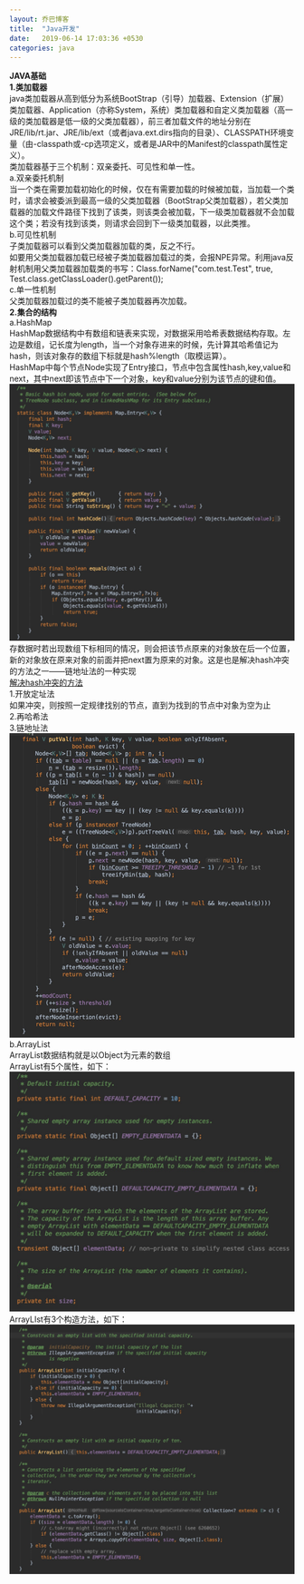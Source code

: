```yaml
---
layout: 乔巴博客
title:  "Java开发"
date:   2019-06-14 17:03:36 +0530
categories: java
---
```

**JAVA基础**  
**1.类加载器**  
 java类加载器从高到低分为系统BootStrap（引导）加载器、Extension（扩展）类加载器、Application（亦称System，系统）类加载器和自定义类加载器（高一级的类加载器是低一级的父类加载器），前三者加载文件的地址分别在JRE/lib/rt.jar、JRE/lib/ext（或者java.ext.dirs指向的目录）、CLASSPATH环境变量（由-classpath或-cp选项定义，或者是JAR中的Manifest的classpath属性定义）。  
类加载器基于三个机制：双亲委托、可见性和单一性。  
a.双亲委托机制  
当一个类在需要加载初始化的时候，仅在有需要加载的时候被加载，当加载一个类时，请求会被委派到最高一级的父类加载器（BootStrap父类加载器），若父类加载器的加载文件路径下找到了该类，则该类会被加载，下一级类加载器就不会加载这个类；若没有找到该类，则请求会回到下一级类加载器，以此类推。   
b.可见性机制  
子类加载器可以看到父类加载器加载的类，反之不行。  
如要用父类加载器加载已经被子类加载器加载过的类，会报NPE异常。利用java反射机制用父类加载器加载类的书写：Class.forName("com.test.Test", true,  Test.class.getClassLoader().getParent());  
c.单一性机制  
父类加载器加载过的类不能被子类加载器再次加载。  
**2.集合的结构**  
a.HashMap  
HashMap数据结构中有数组和链表来实现，对数据采用哈希表数据结构存取。左边是数组，记长度为length，当一个对象存进来的时候，先计算其哈希值记为hash，则该对象存的数组下标就是hash%length（取模运算）。  
HashMap中每个节点Node实现了Entry接口，节点中包含属性hash,key,value和next，其中next即该节点中下一个对象，key和value分别为该节点的键和值。  
![Node构造函数](assets/NodeConstruct.png "Node构造函数")  
存数据时若出现数组下标相同的情况，则会把该节点原来的对象放在后一个位置，新的对象放在原来对象的前面并把next置为原来的对象。这是也是解决hash冲突的方法之一——链地址法的一种实现  
[解决hash冲突的方法](https://www.cnblogs.com/zhangbing12304/p/7997980.html)  
1.开放定址法  
如果冲突，则按照一定规律找别的节点，直到为找到的节点中对象为空为止  
2.再哈希法  
3.链地址法  
![put方法调用的主要方法](assets/HashPutValue.png "put方法调用的主要方法")   
b.ArrayList  
ArrayList数据结构就是以Object为元素的数组  
ArrayList有5个属性，如下：  
![ArrayList的属性](assets/ArrayListProperties.png "ArrayList的属性")  
ArrayLIst有3个构造方法，如下：  
![ArrayList的构造方法](assets/ArrayListContruct.png "ArrayList的构造方法")  

